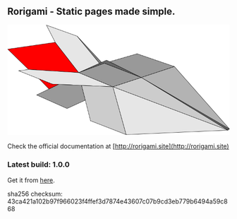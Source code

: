 ## Rorigami - Static pages made simple.

![Rorigami](https://raw.githubusercontent.com/Rorigami/rorigami/master/rorigami.png)

Check the official documentation at [http://rorigami.site](http://rorigami.site)

### Latest build: 1.0.0

Get it from [here](https://storage.googleapis.com/rorigami/rorigami_1.0.0.tar.gz).

sha256 checksum: 43ca421a102b97f966023f4ffef3d7874e43607c07b9cd3eb779b6494a59c868
